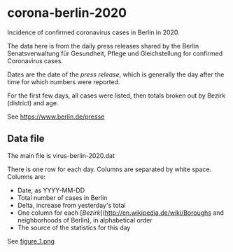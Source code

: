 # corona-berlin-2020
Incidence of confirmed coronavirus cases in Berlin in 2020.

The data here is from the daily press releases shared by the Berlin
Senatsverwaltung für Gesundheit, Pflege und Gleichstellung
for confirmed Coronavirus cases.

Dates are the date of the *press release*, which is generally the
day after the time for which numbers were reported.

For the first few days, all cases were listed, then totals
broken out by Bezirk (district) and age.

See https://www.berlin.de/presse

## Data file
The main file is virus-berlin-2020.dat

There is one row for each day. Columns are separated by white space.
Columns are:

- Date, as YYYY-MM-DD
- Total number of cases in Berlin
- Delta, increase from yesterday's total
- One column for each [_Bezirk_](http://en.wikipedia.de/wiki/Boroughs and neighborhoods of Berlin),
  in alphabetical order
- The source of the statistics for this day

See [figure_1.png](figure_1.png)

